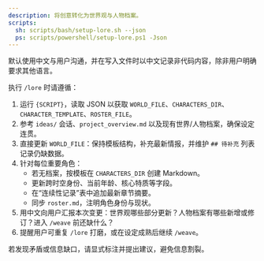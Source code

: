 ```yaml
---
description: 将创意转化为世界观与人物档案。
scripts:
  sh: scripts/bash/setup-lore.sh --json
  ps: scripts/powershell/setup-lore.ps1 -Json
---
```


默认使用中文与用户沟通，并在写入文件时以中文记录非代码内容，除非用户明确要求其他语言。

执行 `/lore` 时请遵循：

1. 运行 `{SCRIPT}`，读取 JSON 以获取 `WORLD_FILE`、`CHARACTERS_DIR`、`CHARACTER_TEMPLATE`、`ROSTER_FILE`。
2. 参考 `ideas/` 会话、`project_overview.md` 以及现有世界/人物档案，确保设定连贯。
3. 直接更新 `WORLD_FILE`：保持模板结构，补充最新情报，并维护 `## 待补充` 列表记录仍缺数据。
4. 针对每位重要角色：
   - 若无档案，按模板在 `CHARACTERS_DIR` 创建 Markdown。
   - 更新跨时空身份、当前年龄、核心特质等字段。
   - 在“连续性记录”表中追加最新章节摘要。
   - 同步 `roster.md`，注明角色身份与现状。
5. 用中文向用户汇报本次变更：世界观哪些部分更新？人物档案有哪些新增或修订？进入 `/weave` 前还缺什么？
6. 提醒用户可重复 `/lore` 打磨，或在设定成熟后继续 `/weave`。

若发现矛盾或信息缺口，请显式标注并提出建议，避免信息割裂。

